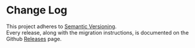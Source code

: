 # Change Log

This project adheres to [Semantic Versioning](http://semver.org/).  
Every release, along with the migration instructions, is documented on the Github [Releases](https://github.com/thinkjs/think-mongoose/releases) page.

